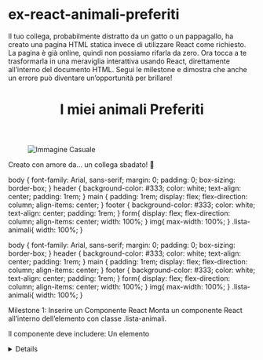 # ex-react-animali-preferiti

Il tuo collega, probabilmente distratto da un gatto o un pappagallo, ha creato una pagina HTML statica invece di utilizzare React come richiesto. La pagina è già online, quindi non possiamo rifarla da zero. Ora tocca a te trasformarla in una meraviglia interattiva usando React, direttamente all’interno del documento HTML. Segui le milestone e dimostra che anche un errore può diventare un’opportunità per brillare!

<!DOCTYPE html>
<html lang="en">
<head>
    <meta charset="UTF-8">
    <meta name="viewport" content="width=device-width, initial-scale=1.0">
    <title>I miei animali Preferiti</title>
    <link rel="stylesheet" href="style.css">
</head>
<body>
    <header>
      <h1>I miei animali Preferiti</h1>
    </header>
    <main>
        <figure>
            <img src="https://picsum.photos/400/300" alt="Immagine Casuale">
        </figure>
        <div class="lista-animali"></div>
    </main>
      <footer>
      <p>Creato con amore da... un collega sbadato! 🐾</p>
    </footer>
  </body>
</html>


body {
    font-family: Arial, sans-serif;
    margin: 0;
    padding: 0;
    box-sizing: border-box;
}
header {
    background-color: #333;
    color: white;
    text-align: center;
    padding: 1rem;
}
main {
    padding: 1rem;
    display: flex;
    flex-direction: column;
    align-items: center;
}
footer {
    background-color: #333;
    color: white;
    text-align: center;
    padding: 1rem;
}
form{
    display: flex;
    flex-direction: column;
    align-items: center;
    width: 100%;
}
img{
    max-width: 100%;
}
.lista-animali{
    width: 100%;
}


body {
    font-family: Arial, sans-serif;
    margin: 0;
    padding: 0;
    box-sizing: border-box;
}
header {
    background-color: #333;
    color: white;
    text-align: center;
    padding: 1rem;
}
main {
    padding: 1rem;
    display: flex;
    flex-direction: column;
    align-items: center;
}
footer {
    background-color: #333;
    color: white;
    text-align: center;
    padding: 1rem;
}
form{
    display: flex;
    flex-direction: column;
    align-items: center;
    width: 100%;
}
img{
    max-width: 100%;
}
.lista-animali{
    width: 100%;
}

 
 
Milestone 1: Inserire un Componente React
Monta un componente React all’interno dell’elemento con classe .lista-animali.

Il componente deve includere:
Un elemento <details> con titolo "Animali", che contiene:
Una lista <ul> statica che viene creata a partire da un array di stringhe (animals) dove ciascuna stringa rappresenta il nome di un animale.

Obiettivo: Mostrare la struttura base della lista di animali con un <details> che può essere espanso o contratto.





📌 Milestone 2: Aggiungere Animali Casuali
Trasforma l’array animals usando useState (l’array è inizialmente vuoto).
Aggiungi un bottone "Aggiungi Animale" sopra il <details>.
Cliccando il bottone, un animale casuale viene aggiunto alla lista.
Usa un array predefinito per scegliere casualmente:

    const animalsChoices = ["Cane", "Gatto", "Pappagallo", "Cavallo", "Panda"];

L’animale selezionato deve essere aggiunto all’interno della lista <ul> come <li>.

Obiettivo: L’utente può vedere gli animali aggiunti dinamicamente nella lista.





📌 Milestone 3: Usare una Modale per Aggiungere Animali
Partendo da questo componente Modal:

function Modal({
      title, 
      content, 
      show = false, 
      onClose = () => {}
  }){
      return show && ReactDOM.createPortal(
          <div className="modal-container">
              <div className="modal">
                  <h2>{title}</h2>
                  <p>{content}</p>
                  <button onClick={onClose}>Annulla</button>
              </div>
          </div>,
          document.body
      )
  }



Espandilo affinché:

    La vecchia prop content può essere usata per passare un componente qualsiasi.

    Un nuovo div in fondo alla modale contiene il bottone Annulla e un nuovo bottone Conferma.

    Una nuova prop onConfirm si aspetta una funzione per gestire l’azione di conferma.



Sostituisci l’aggiunta casuale dell’animale con una modale interattiva:

    Cliccando il bottone "Aggiungi Animale," si apre una modale.

    La modale include un input di testo (passato al prop content) per inserire il nome di un animale.


    Conferma: Aggiunge l’animale alla lista e chiude la modale.

    Annulla: Chiude la modale senza modificare la lista.




Obiettivo: L’utente può aggiungere animali specifici utilizzando la modale.






🎯 Bonus: Utilizzare l'API per Creare Card

    Nota: a differenza di quanto visto finora negli esempi, per accedere all'API utilizzare utilizzare l'url base:
    https://boolean-spec-frontend.vercel.app/freetestapi
    al posto di:
    https://freetestapi.com/api/v1

    Ad esempio:
    https://boolean-spec-frontend.vercel.app/freetestapi/users
    per chiamare l'endpoint /users

Utilizza l'API:

    https://boolean-spec-frontend.vercel.app/freetestapi/animals?search=[animalName]

per effettuare una ricerca dell'animale basata sul contenuto dell'input: 

Sostituisci [animalName] con il valore inserito dall'utente.
Assicurati di gestire lo stato di caricamento mentre l'API è in fase di risposta (mostra un messaggio come "Caricamento...").

Dal primo risultato restituito dall'array (se presente), crea un oggetto che abbia queste proprietà:

    name: Il nome dell'animale.

    description: La descrizione dell'animale (o un messaggio predefinito come "Descrizione non disponibile" se manca).

    image: L'immagine dell'animale (usa un'immagine di default se non è disponibile).



Aggiungi l'oggetto alla lista degli animali e visualizzalo come una card, con:

    Titolo: Il nome dell'animale.

    Immagine (se presente).

    Descrizione.



Gestione degli errori:

    Se la ricerca non restituisce risultati, informa l'utente con un messaggio di errore. (es.: "Nessun animale trovato")

    Mostra un messaggio in caso di problemi di rete o altri errori. (es.: "Errore durante la ricerca dell'animale")



Obiettivo: Permetti agli utenti di aggiungere animali specifici utilizzando l'API per ottenere informazioni, mostrando eventuali errori in modo chiaro.